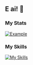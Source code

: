 ## E ai! 👋

### My Stats
[![Example](https://github-stats-alpha.vercel.app/api?username=hencan&cc=0d1117&tc=fff&ic=fff&bc=0d1117 "Example")](https://github-stats-alpha.vercel.app/api?username=hencan&cc=000&tc=fff&ic=fff&bc=000 "Example")

<!-- Where cc = Card Color
      tc = Text Color
      ic = Icon Color
      bc = Border Color -->
### My Skills
[![My Skills](https://skillicons.dev/icons?i=ruby,php,js,jquery,html,css,py,dotnet,ts,postgres,mysql,mongodb,rails,nodejs,angular,vue,bootstrap,laravel,bots,docker,heroku,aws,gcp,git,github,vim,vscode,postman&perline=10)](https://skillicons.dev)
